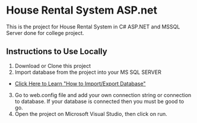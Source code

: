 # House Rental System ASP.net
This is the project for House Rental System in C# ASP.NET and MSSQL Server done for college project.



## Instructions to Use Locally
1. Download or Clone this project
2. Import database from the project into your MS SQL SERVER
- [Click Here to Learn "How to Import/Export Database"](https://www.youtube.com/watch?v=_yF5Kh_MMKo&list=PLBLPjjQlnVXXH_1g7ApcuIGPWRzMEKreK&index=8)
3. Go to web.config file and add your own connection string or connection to database.
If your database is connected then you must be good to go.
4. Open the project on Microsoft Visual Studio, then click on run.
